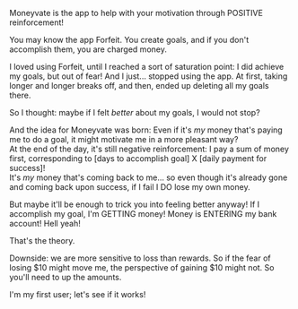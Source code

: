 Moneyvate is the app to help with your motivation through POSITIVE reinforcement!

You may know the app Forfeit. You create goals, and if you don't accomplish them, you are charged money.

I loved using Forfeit, until I reached a sort of saturation point: I did achieve my goals, but out of fear!
And I just... stopped using the app. At first, taking longer and longer breaks off, and then, ended up deleting all my goals there. 

So I thought: maybe if I felt *better* about my goals, I would not stop?

And the idea for Moneyvate was born:
Even if it's *my* money that's paying me to do a goal, it might motivate me in a more pleasant way?  
At the end of the day, it's still negative reinforcement: I pay a sum of money first, corresponding to [days to accomplish goal] X [daily payment for success]!  
It's *my* money that's coming back to me... so even though it's already gone and coming back upon success, if I fail I DO lose my own money.  

But maybe it'll be enough to trick you into feeling better anyway! If I accomplish my goal, I'm GETTING money! Money is ENTERING my bank account! Hell yeah!

That's the theory.

Downside: we are more sensitive to loss than rewards. So if the fear of losing $10 might move me, the perspective of gaining $10 might not. 
So you'll need to up the amounts.

I'm my first user; let's see if it works!
